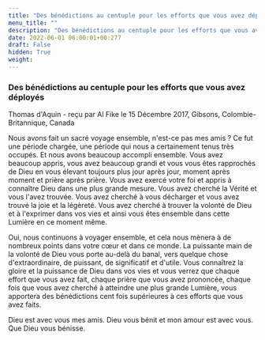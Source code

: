 ```yaml
---
title: "Des bénédictions au centuple pour les efforts que vous avez déployés"
menu_title: ""
description: "Des bénédictions au centuple pour les efforts que vous avez déployés"
date: 2022-06-01 06:00:01+00:277
draft: False
hidden: True
weight:
---
```

### Des bénédictions au centuple pour les efforts que vous avez déployés

Thomas d'Aquin - reçu par Al Fike le 15 Décembre 2017, Gibsons, Colombie-Britannique, Canada

Nous avons fait un sacré voyage ensemble, n'est-ce pas mes amis ? Ce fut une période chargée, une période qui nous a certainement tenus très occupés. Et nous avons beaucoup accompli ensemble. Vous avez beaucoup appris, vous avez beaucoup grandi et vous vous êtes rapprochés de Dieu en vous élevant toujours plus jour après jour, moment après moment et prière après prière. Vous avez exercé votre foi et appris à connaître Dieu dans une plus grande mesure. Vous avez cherché la Vérité et vous l'avez trouvée. Vous avez cherché à vous décharger et vous avez trouvé la joie et la légèreté. Vous avez cherché à trouver la volonté de Dieu et à l'exprimer dans vos vies et ainsi vous êtes ensemble dans cette Lumière en ce moment même.

Oui, nous continuons à voyager ensemble, et cela nous mènera à de nombreux points dans votre cœur et dans ce monde. La puissante main de la volonté de Dieu vous porte au-delà du banal, vers quelque chose d'extraordinaire, de puissant, de significatif et d'utile. Vous connaîtrez la gloire et la puissance de Dieu dans vos vies et vous verrez que chaque effort que vous avez fait, chaque prière que vous avez prononcée, chaque fois que vous avez cherché à atteindre une plus grande Lumière, vous apportera des bénédictions cent fois supérieures à ces efforts que vous avez faits.

Dieu est avec vous mes amis. Dieu vous bénit et mon amour est avec vous. Que Dieu vous bénisse.





